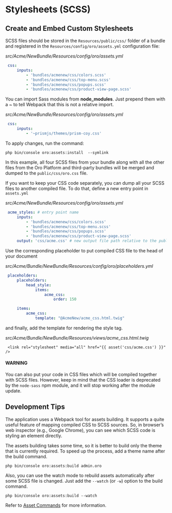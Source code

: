 <a id="book-layout-css-files"></a>

# Stylesheets (SCSS)

## Create and Embed Custom Stylesheets

SCSS files should be stored in the `Resources/public/css/` folder of a bundle and registered in the `Resources/config/oro/assets.yml` configuration file:

*src/Acme/NewBundle/Resources/config/oro/assets.yml*
```yaml
 css:
     inputs:
         - 'bundles/acmenew/css/colors.scss'
         - 'bundles/acmenew/css/top-menu.scss'
         - 'bundles/acmenew/css/popups.scss'
         - 'bundles/acmenew/css/product-view-page.scss'
```

You can import Sass modules from **node_modules**. Just prepend them with a ~ to tell Webpack that this is not a relative import.

*src/Acme/NewBundle/Resources/config/oro/assets.yml*
```yaml
 css:
     inputs:
         - '~prismjs/themes/prism-coy.css'
```

To apply changes, run the command:

```none
php bin/console oro:assets:install  --symlink
```

In this example, all four SCSS files from your bundle along with all the other files from the Oro Platform
and third-party bundles will be merged and dumped to the `public/css/oro.css` file.

If you want to keep your CSS code separately, you can dump all your SCSS files to another compiled file.
To do that, define a new entry point in `assets.yml`

*src/Acme/NewBundle/Resources/config/oro/assets.yml*
```yaml
 acme_styles: # entry point name
     inputs:
         - 'bundles/acmenew/css/colors.scss'
         - 'bundles/acmenew/css/top-menu.scss'
         - 'bundles/acmenew/css/popups.scss'
         - 'bundles/acmenew/css/product-view-page.scss'
     output: 'css/acme.css' # new output file path relative to the public/ folder
```

Use the corresponding placeholder to put compiled CSS file to the head of your document

*src/Acme/Bundle/NewBundle/Resources/config/oro/placeholders.yml*
```yaml
 placeholders:
     placeholders:
         head_style:
             items:
                 acme_css:
                     order: 150

     items:
         acme_css:
             template: "@AcmeNew/acme_css.html.twig"
```

and finally, add the template for rendering the style tag.

*src/Acme/Bundle/NewBundle/Resources/views/acme_css.html.twig*
```html+jinja
 <link rel="stylesheet" media="all" href="{{ asset('css/acme.css') }}" />
```

#### WARNING
You can also put your code in CSS files which will be compiled together with SCSS files. However, keep in mind that the CSS loader is deprecated by the `node-sass` npm module, and it will stop working after the module update.

## Development Tips

The application uses a Webpack tool for assets building. It supports a quite useful feature of mapping
compiled CSS to SCSS sources. So, in browser’s web inspector (e.g., Google Chrome), you can see
which SCSS code is styling an element directly.

The assets building takes some time, so it is better to build only the theme that is currently required. To speed up the process, add a theme name after the build command.

```none
php bin/console oro:assets:build admin.oro
```

Also, you can use the watch mode to rebuild assets automatically after some SCSS file is changed.
Just add the `--watch` (or `-w`) option to the build command.

```none
php bin/console oro:assets:build --watch
```

Refer to [Asset Commands](../../bundles/platform/AssetBundle/commands.md#bundle-docs-platform-asset-bundle-commands) for more information.

<!-- Frontend -->
